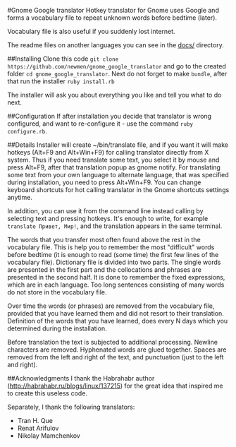 #Gnome Google translator
Hotkey translator for Gnome uses Google and forms a vocabulary file to repeat unknown words before bedtime (later).

Vocabulary file is also useful if you suddenly lost internet.

The readme files on another languages you can see in the [docs/](https://github.com/newmen/gnome_google_translator/tree/master/docs) directory.

##Installing
Clone this code `git clone https://github.com/newmen/gnome_google_translator` and go to the created folder `cd gnome_google_translator`. Next do not forget to make `bundle`, after that run the installer `ruby install.rb`

The installer will ask you about everything you like and tell you what to do next.

##Configuration
If after installation you decide that translator is wrong configured, and want to re-configure it - use the command `ruby configure.rb`.

##Details
Installer will create ~/bin/translate file, and if you want it will make hotkeys (Alt+F9 and Alt+Win+F9) for calling translator directly from X system. Thus if you need translate some text, you select it by mouse and press Alt+F9, after that translation popup as gnome notify. For translating some text from your own language to alternate language, that was specified during installation, you need to press Alt+Win+F9. You can change keyboard shortcuts for hot calling translator in the Gnome shortcuts settings anytime.

In addition, you can use it from the command line instead calling by selecting text and pressing hotkeys. It's enough to write, for example `translate Привет, Мир!`, and the translation appears in the same terminal.

The words that you transfer most often found above the rest in the vocabulary file. This is help you to remember the most "difficult" words before bedtime (it is enough to read (some time) the first few lines of the vocabulary file). Dictionary file is divided into two parts. The single words are presented in the first part and the collocations and phrases are presented in the second half. It is done to remember the fixed expressions, which are in each language. Too long sentences consisting of many words do not store in the vocabulary file.

Over time the words (or phrases) are removed from the vocabulary file, provided that you have learned them and did not resort to their translation. Definition of the words that you have learned, does every N days which you determined during the installation.

Before translation the text is subjected to additional processing. Newline characters are removed. Hyphenated words are glued together. Spaces are removed from the left and right of the text, and punctuation (just to the left and right).

##Acknowledgments
I thank the Habrahabr author (http://habrahabr.ru/blogs/linux/137215) for the great idea that inspired me to create this useless code.

Separately, I thank the following translators:

* Tran H. Que
* Renat Arifulov
* Nikolay Mamchenkov
